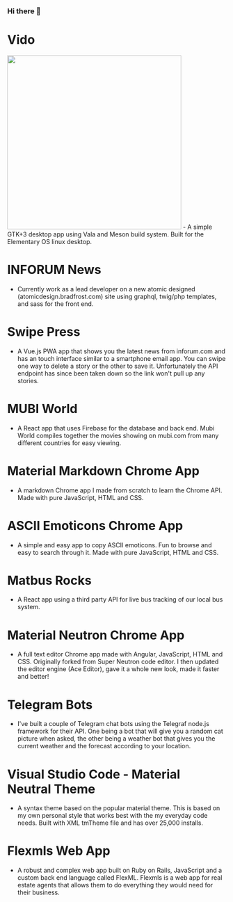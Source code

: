 ### Hi there 👋

# Vido
<img src="https://user-images.githubusercontent.com/5623786/131567961-8af736b4-c4f7-49e5-a7b0-8ec409d01edd.png" data-canonical-src="https://user-images.githubusercontent.com/5623786/131567961-8af736b4-c4f7-49e5-a7b0-8ec409d01edd.png" width="400" />
- A simple GTK+3 desktop app using Vala and Meson build system. Built for the Elementary OS linux desktop.

# INFORUM News
- Currently work as a lead developer on a new atomic designed (atomicdesign.bradfrost.com) site using graphql, twig/php templates, and sass for the front end.

# Swipe Press
- A Vue.js PWA app that shows you the latest news from inforum.com and has an touch interface similar to a smartphone email app. You can swipe one way to delete a story or the other to save it. Unfortunately the API endpoint has since been taken down so the link won't pull up any stories.

# MUBI World
- A React app that uses Firebase for the database and back end. Mubi World compiles together the movies showing on mubi.com from many different countries for easy viewing.

# Material Markdown Chrome App
- A markdown Chrome app I made from scratch to learn the Chrome API. Made with pure JavaScript, HTML and CSS.

# ASCII Emoticons Chrome App
- A simple and easy app to copy ASCII emoticons. Fun to browse and easy to search through it. Made with pure JavaScript, HTML and CSS.

# Matbus Rocks
- A React app using a third party API for live bus tracking of our local bus system.

# Material Neutron Chrome App
- A full text editor Chrome app made with Angular, JavaScript, HTML and CSS. Originally forked from Super Neutron code editor. I then updated the editor engine (Ace Editor), gave it a whole new look, made it faster and better!

# Telegram Bots
- I've built a couple of Telegram chat bots using the Telegraf node.js framework for their API. One being a bot that will give you a random cat picture when asked, the other being a weather bot that gives you the current weather and the forecast according to your location.

# Visual Studio Code - Material Neutral Theme
- A syntax theme based on the popular material theme. This is based on my own personal style that works best with the my everyday code needs. Built with XML tmTheme file and has over 25,000 installs.

# Flexmls Web App
- A robust and complex web app built on Ruby on Rails, JavaScript and a custom back end language called FlexML. Flexmls is a web app for real estate agents that allows them to do everything they would need for their business.